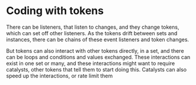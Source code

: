 # Coding with tokens

There can be listeners, that listen to changes, and they change tokens, which can set off other listeners.
As the tokens drift between sets and instances, there can be chains of these event listeners and token changes.

But tokens can also interact with other tokens directly, in a set, and there can be loops and conditions and values exchanged.
These interactions can exist in one set or many, and these interactions might want to require catalysts, other tokens that tell them to start doing this.
Catalysts can also speed up the interactions, or rate limit them